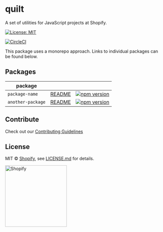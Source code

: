 # quilt

A set of utilities for JavaScript projects at Shopify.

[![License: MIT](https://img.shields.io/badge/License-MIT-green.svg)](https://github.com/Shopify/quilt/blob/master/LICENSE.md)

[![CircleCI](https://circleci.com/gh/Shopify/quilt.svg?style=svg)](https://circleci.com/gh/Shopify/quilt)

This package uses a monorepo approach. Links to individual packages can be found below.

## Packages

| package | | |
|-----------------|--|--|
| `package-name` | [README](https://github.com/Shopify/quilt/blob/master/packages/package-name/README.md) | [![npm version](https://badge.fury.io/js/%40shopify%2Fpackage-name.svg)](https://badge.fury.io/js/%40shopify%2Fpackage-name) |
| `another-package` | [README](https://github.com/Shopify/quilt/blob/master/packages/another-package/README.md) | [![npm version](https://badge.fury.io/js/%40shopify%2Fanother-package.svg)](https://badge.fury.io/js/%40shopify%2Fanother-package) |

## Contribute

Check out our [Contributing Guidelines](http://github.com/Shopify/quilt/blob/master/CONTRIBUTING.md)

## License

MIT &copy; [Shopify](https://shopify.com/), see [LICENSE.md](http://github.com/Shopify/quilt/blob/master/LICENSE.md) for details.

<a href="http://www.shopify.com/"><img src="https://cdn.shopify.com/assets2/press/brand/shopify-logo-main-small-f029fcaf14649a054509f6790ce2ce94d1f1c037b4015b4f106c5a67ab033f5b.png" alt="Shopify" width="200" /></a>